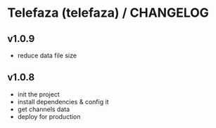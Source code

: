 # Telefaza (telefaza) / CHANGELOG

## v1.0.9

- reduce data file size

## v1.0.8

- init the project
- install dependencies & config it
- get channels data
- deploy for production
